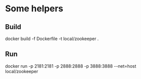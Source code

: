 # Some helpers

## Build
docker build -f Dockerfile -t local/zookeeper .

## Run
docker run -p 2181:2181 -p 2888:2888 -p 3888:3888 --net=host local/zookeeper
